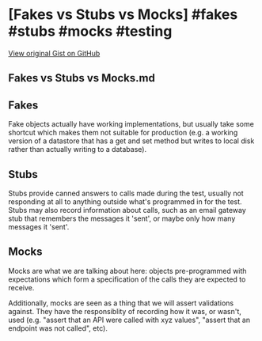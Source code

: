 # [Fakes vs Stubs vs Mocks] #fakes #stubs #mocks #testing

[View original Gist on GitHub](https://gist.github.com/Integralist/88d9a8ba3f33ce801ead28f04bbb65d3)

## Fakes vs Stubs vs Mocks.md

## Fakes

Fake objects actually have working implementations, but usually take some shortcut which makes them not suitable for production (e.g. a working version of a datastore that has a get and set method but writes to local disk rather than actually writing to a database).

## Stubs

Stubs provide canned answers to calls made during the test, usually not responding at all to anything outside what's programmed in for the test. Stubs may also record information about calls, such as an email gateway stub that remembers the messages it 'sent', or maybe only how many messages it 'sent'.

## Mocks

Mocks are what we are talking about here: objects pre-programmed with expectations which form a specification of the calls they are expected to receive.

Additionally, mocks are seen as a thing that we will assert validations against. They have the responsiblity of recording how it was, or wasn't, used (e.g. "assert that an API were called with xyz values", "assert that an endpoint was not called", etc).

